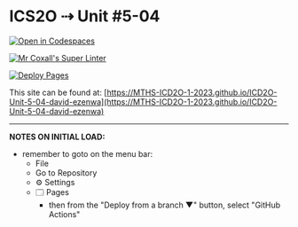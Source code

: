 # ICS2O ⇢ Unit #5-04

[![Open in Codespaces](https://classroom.github.com/assets/launch-codespace-7f7980b617ed060a017424585567c406b6ee15c891e84e1186181d67ecf80aa0.svg)](https://classroom.github.com/open-in-codespaces?assignment_repo_id=14937734)

[![Mr Coxall's Super Linter](https://github.com/MTHS-ICD2O-1-2023/ICD2O-Unit-5-04-david-ezenwa/workflows/Mr%20Coxall's%20Super%20Linter/badge.svg)](https://github.com/MTHS-ICD2O-1-2023/ICD2O-Unit-5-04-david-ezenwa/actions)

[![Deploy Pages](https://github.com/MTHS-ICD2O-1-2023/ICD2O-Unit-5-04-david-ezenwa/workflows/Deploy%20Pages/badge.svg)](https://github.com/MTHS-ICD2O-1-2023/ICD2O-Unit-5-04-david-ezenwa/actions)

This site can be found at: [https://MTHS-ICD2O-1-2023.github.io/ICD2O-Unit-5-04-david-ezenwa](https://MTHS-ICD2O-1-2023.github.io/ICD2O-Unit-5-04-david-ezenwa)

---

**NOTES ON INITIAL LOAD:**
- remember to goto on the menu bar:
  - File
  - Go to Repository
  - ⚙ Settings
  - 🗔 Pages
    - then from the "Deploy from a branch ▼" button, select "GitHub Actions"

